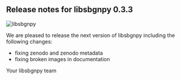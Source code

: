 ## Release notes for libsbgnpy 0.3.3
![libsbgnpy](https://github.com/matthiaskoenig/libsbgnpy/raw/develop/docs/images/libsbgnpy.png)

We are pleased to release the next version of libsbgnpy including the
following changes:

- fixing zenodo and zenodo metadata
- fixing broken images in documentation

Your libsbgnpy team
